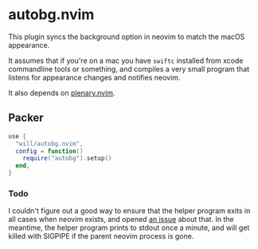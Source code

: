 # autobg.nvim

This plugin syncs the background option in neovim to match the macOS appearance.

It assumes that if you're on a mac you have `swiftc` installed from xcode commandline tools or something, and compiles a very small program that listens for appearance changes and notifies neovim.

It also depends on [plenary.nvim](https://github.com/nvim-lua/plenary.nvim).

## Packer

```lua
use {
  "will/autobg.nvim",
  config = function()
    require("autobg").setup()
  end,
}
```

### Todo

I couldn't figure out a good way to ensure that the helper program exits in all cases when neovim exists, and opened [an issue](https://github.com/nvim-lua/plenary.nvim/issues/328) about that. In the meantime, the helper program prints to stdout once a minute, and will get killed with SIGPIPE if the parent neovim process is gone.
